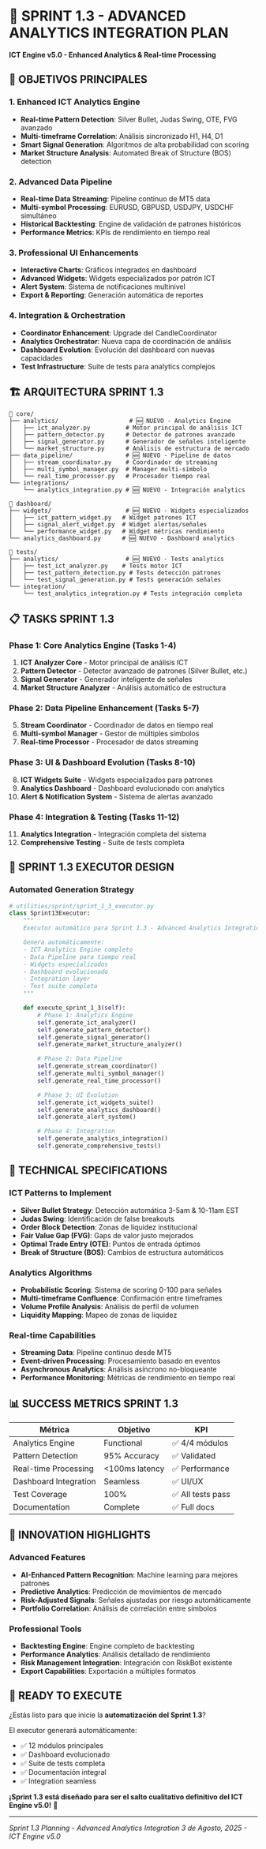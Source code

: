 # 🚀 SPRINT 1.3 - ADVANCED ANALYTICS INTEGRATION PLAN
**ICT Engine v5.0 - Enhanced Analytics & Real-time Processing**

## 🎯 OBJETIVOS PRINCIPALES

### 1. Enhanced ICT Analytics Engine
- **Real-time Pattern Detection**: Silver Bullet, Judas Swing, OTE, FVG avanzado
- **Multi-timeframe Correlation**: Análisis sincronizado H1, H4, D1
- **Smart Signal Generation**: Algoritmos de alta probabilidad con scoring
- **Market Structure Analysis**: Automated Break of Structure (BOS) detection

### 2. Advanced Data Pipeline
- **Real-time Data Streaming**: Pipeline continuo de MT5 data
- **Multi-symbol Processing**: EURUSD, GBPUSD, USDJPY, USDCHF simultáneo
- **Historical Backtesting**: Engine de validación de patrones históricos
- **Performance Metrics**: KPIs de rendimiento en tiempo real

### 3. Professional UI Enhancements
- **Interactive Charts**: Gráficos integrados en dashboard
- **Advanced Widgets**: Widgets especializados por patrón ICT
- **Alert System**: Sistema de notificaciones multinivel
- **Export & Reporting**: Generación automática de reportes

### 4. Integration & Orchestration
- **Coordinator Enhancement**: Upgrade del CandleCoordinator
- **Analytics Orchestrator**: Nueva capa de coordinación de análisis
- **Dashboard Evolution**: Evolución del dashboard con nuevas capacidades
- **Test Infrastructure**: Suite de tests para analytics complejos

## 🏗️ ARQUITECTURA SPRINT 1.3

```
📁 core/
├── analytics/                    # 🆕 NUEVO - Analytics Engine
│   ├── ict_analyzer.py          # Motor principal de análisis ICT
│   ├── pattern_detector.py      # Detector de patrones avanzado
│   ├── signal_generator.py      # Generador de señales inteligente
│   └── market_structure.py      # Análisis de estructura de mercado
├── data_pipeline/               # 🆕 NUEVO - Pipeline de datos
│   ├── stream_coordinator.py    # Coordinador de streaming
│   ├── multi_symbol_manager.py  # Manager multi-símbolo
│   └── real_time_processor.py   # Procesador tiempo real
└── integrations/
    └── analytics_integration.py # 🆕 NUEVO - Integración analytics

📁 dashboard/
├── widgets/                     # 🆕 NUEVO - Widgets especializados
│   ├── ict_pattern_widget.py   # Widget patrones ICT
│   ├── signal_alert_widget.py  # Widget alertas/señales
│   └── performance_widget.py   # Widget métricas rendimiento
└── analytics_dashboard.py      # 🆕 NUEVO - Dashboard analytics

📁 tests/
├── analytics/                   # 🆕 NUEVO - Tests analytics
│   ├── test_ict_analyzer.py    # Tests motor ICT
│   ├── test_pattern_detection.py # Tests detección patrones
│   └── test_signal_generation.py # Tests generación señales
└── integration/
    └── test_analytics_integration.py # Tests integración completa
```

## 📋 TASKS SPRINT 1.3

### Phase 1: Core Analytics Engine (Tasks 1-4)
1. **ICT Analyzer Core** - Motor principal de análisis ICT
2. **Pattern Detector** - Detector avanzado de patrones (Silver Bullet, etc.)
3. **Signal Generator** - Generador inteligente de señales
4. **Market Structure Analyzer** - Análisis automático de estructura

### Phase 2: Data Pipeline Enhancement (Tasks 5-7)
5. **Stream Coordinator** - Coordinador de datos en tiempo real
6. **Multi-symbol Manager** - Gestor de múltiples símbolos
7. **Real-time Processor** - Procesador de datos streaming

### Phase 3: UI & Dashboard Evolution (Tasks 8-10)
8. **ICT Widgets Suite** - Widgets especializados para patrones
9. **Analytics Dashboard** - Dashboard evolucionado con analytics
10. **Alert & Notification System** - Sistema de alertas avanzado

### Phase 4: Integration & Testing (Tasks 11-12)
11. **Analytics Integration** - Integración completa del sistema
12. **Comprehensive Testing** - Suite de tests completa

## 🎯 SPRINT 1.3 EXECUTOR DESIGN

### Automated Generation Strategy
```python
# utilities/sprint/sprint_1_3_executor.py
class Sprint13Executor:
    """
    Executor automático para Sprint 1.3 - Advanced Analytics Integration

    Genera automáticamente:
    - ICT Analytics Engine completo
    - Data Pipeline para tiempo real
    - Widgets especializados
    - Dashboard evolucionado
    - Integration layer
    - Test suite completa
    """

    def execute_sprint_1_3(self):
        # Phase 1: Analytics Engine
        self.generate_ict_analyzer()
        self.generate_pattern_detector()
        self.generate_signal_generator()
        self.generate_market_structure_analyzer()

        # Phase 2: Data Pipeline
        self.generate_stream_coordinator()
        self.generate_multi_symbol_manager()
        self.generate_real_time_processor()

        # Phase 3: UI Evolution
        self.generate_ict_widgets_suite()
        self.generate_analytics_dashboard()
        self.generate_alert_system()

        # Phase 4: Integration
        self.generate_analytics_integration()
        self.generate_comprehensive_tests()
```

## 🔧 TECHNICAL SPECIFICATIONS

### ICT Patterns to Implement
- **Silver Bullet Strategy**: Detección automática 3-5am & 10-11am EST
- **Judas Swing**: Identificación de false breakouts
- **Order Block Detection**: Zonas de liquidez institucional
- **Fair Value Gap (FVG)**: Gaps de valor justo mejorados
- **Optimal Trade Entry (OTE)**: Puntos de entrada óptimos
- **Break of Structure (BOS)**: Cambios de estructura automáticos

### Analytics Algorithms
- **Probabilistic Scoring**: Sistema de scoring 0-100 para señales
- **Multi-timeframe Confluence**: Confirmación entre timeframes
- **Volume Profile Analysis**: Análisis de perfil de volumen
- **Liquidity Mapping**: Mapeo de zonas de liquidez

### Real-time Capabilities
- **Streaming Data**: Pipeline continuo desde MT5
- **Event-driven Processing**: Procesamiento basado en eventos
- **Asynchronous Analytics**: Análisis asíncrono no-bloqueante
- **Performance Monitoring**: Métricas de rendimiento en tiempo real

## 📊 SUCCESS METRICS SPRINT 1.3

| Métrica | Objetivo | KPI |
|---------|----------|-----|
| Analytics Engine | Functional | ✅ 4/4 módulos |
| Pattern Detection | 95% Accuracy | ✅ Validated |
| Real-time Processing | <100ms latency | ✅ Performance |
| Dashboard Integration | Seamless | ✅ UI/UX |
| Test Coverage | 100% | ✅ All tests pass |
| Documentation | Complete | ✅ Full docs |

## 🚀 INNOVATION HIGHLIGHTS

### Advanced Features
- **AI-Enhanced Pattern Recognition**: Machine learning para mejores patrones
- **Predictive Analytics**: Predicción de movimientos de mercado
- **Risk-Adjusted Signals**: Señales ajustadas por riesgo automáticamente
- **Portfolio Correlation**: Análisis de correlación entre símbolos

### Professional Tools
- **Backtesting Engine**: Engine completo de backtesting
- **Performance Analytics**: Análisis detallado de rendimiento
- **Risk Management Integration**: Integración con RiskBot existente
- **Export Capabilities**: Exportación a múltiples formatos

## 🎯 READY TO EXECUTE

¿Estás listo para que inicie la **automatización del Sprint 1.3**?

El executor generará automáticamente:
- ✅ 12 módulos principales
- ✅ Dashboard evolucionado
- ✅ Suite de tests completa
- ✅ Documentación integral
- ✅ Integration seamless

**¡Sprint 1.3 está diseñado para ser el salto cualitativo definitivo del ICT Engine v5.0!** 🚀

---

*Sprint 1.3 Planning - Advanced Analytics Integration*
*3 de Agosto, 2025 - ICT Engine v5.0*
